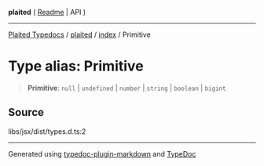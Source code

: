 **plaited** ( [Readme](../../README.md) \| API )

***

[Plaited Typedocs](../../../modules.md) / [plaited](../../modules.md) / [index](../README.md) / Primitive

# Type alias: Primitive

> **Primitive**: `null` \| `undefined` \| `number` \| `string` \| `boolean` \| `bigint`

## Source

libs/jsx/dist/types.d.ts:2

***

Generated using [typedoc-plugin-markdown](https://www.npmjs.com/package/typedoc-plugin-markdown) and [TypeDoc](https://typedoc.org/)
